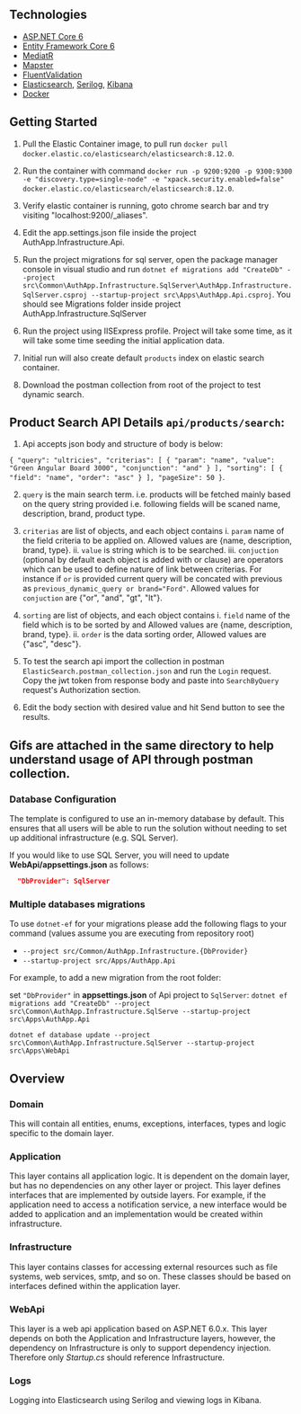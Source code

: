 ﻿## Technologies
* [ASP.NET Core 6](https://docs.microsoft.com/en-us/aspnet/core/introduction-to-aspnet-core?view=aspnetcore-6.0)
* [Entity Framework Core 6](https://docs.microsoft.com/en-us/ef/core/)
* [MediatR](https://github.com/jbogard/MediatR)
* [Mapster](https://github.com/MapsterMapper/Mapster)
* [FluentValidation](https://fluentvalidation.net/)
* [Elasticsearch](https://www.elastic.co/), [Serilog](https://serilog.net/), [Kibana](https://www.elastic.co/kibana)
* [Docker](https://www.docker.com/)

## Getting Started

1. Pull the Elastic Container image, to pull run `docker pull docker.elastic.co/elasticsearch/elasticsearch:8.12.0`.

2. Run the container with command `docker run -p 9200:9200 -p 9300:9300 -e "discovery.type=single-node" -e "xpack.security.enabled=false" docker.elastic.co/elasticsearch/elasticsearch:8.12.0`.

3. Verify elastic container is running, goto chrome search bar and try visiting "localhost:9200/_aliases".

4. Edit the app.settings.json file inside the project AuthApp.Infrastructure.Api.
5. Run the project migrations for sql server, open the package manager console in visual studio and run `dotnet ef migrations add "CreateDb" --project src\Common\AuthApp.Infrastructure.SqlServer\AuthApp.Infrastructure.SqlServer.csproj --startup-project src\Apps\AuthApp.Api.csproj`. You should see Migrations folder inside project AuthApp.Infrastructure.SqlServer
6. Run the project using IISExpress profile. Project will take some time, as it will take some time seeding the initial application data.
7. Initial run will also create default `products` index on elastic search container.
8. Download the postman collection from root of the project to test dynamic search.


## Product Search API Details `api/products/search`:

1. Api accepts json body and structure of body is below:

`{
  "query": "ultricies",
  "criterias": [
    {
      "param": "name",
      "value": "Green Angular Board 3000",
      "conjunction": "and"
    }
  ],
  "sorting": [
    {
      "field": "name",
      "order": "asc"
    }
  ],
  "pageSize": 50
}`.

2. `query` is the main search term. i.e. products will be fetched mainly based on the query string provided i.e. following fields will be scaned name, description, brand, product type.

3. `criterias` are list of objects, and each object contains 
   i. `param` name of the field criteria to be applied on. Allowed values are {name, description, brand, type}.
   ii. `value` is string which is to be searched.
   iii. `conjuction` (optional by default each object is added with or clause) are operators which can be used to define nature of link between criterias. For instance if `or` is provided current query will be concated with previous as `previous_dynamic_query or brand="Ford"`. Allowed values for `conjuction` are {"or", "and", "gt", "lt"}.

4. `sorting` are list of objects, and each object contains
    i. `field` name of the field which is to be sorted by and Allowed values are {name, description, brand, type}.
    ii. `order` is the data sorting order, Allowed values are {"asc", "desc"}.
5. To test the search api import the collection in postman `ElasticSearch.postman_collection.json` and run the `Login` request. Copy the jwt token from response body and paste into `SearchByQuery` request's Authorization section. 
6. Edit the body section with desired value and hit Send button to see the results.

## Gifs are attached in the same directory to help understand usage of API through postman collection.

### Database Configuration

The template is configured to use an in-memory database by default. This ensures that all users will be able to run the solution without needing to set up additional infrastructure (e.g. SQL Server).

If you would like to use SQL Server, you will need to update **WebApi/appsettings.json** as follows:

```json
  "DbProvider": SqlServer
```

### Multiple databases migrations
To use `dotnet-ef` for your migrations please add the following flags to your command (values assume you are executing from repository root)

* `--project src/Common/AuthApp.Infrastructure.{DbProvider}`
* `--startup-project src/Apps/AuthApp.Api`

For example, to add a new migration from the root folder:

set `"DbProvider"` in **appsettings.json** of Api project to `SqlServer`:
`dotnet ef migrations add "CreateDb" --project src\Common\AuthApp.Infrastructure.SqlServe --startup-project src\Apps\AuthApp.Api`

`dotnet ef database update --project src\Common\AuthApp.Infrastructure.SqlServer --startup-project src\Apps\WebApi`

## Overview

### Domain

This will contain all entities, enums, exceptions, interfaces, types and logic specific to the domain layer.

### Application

This layer contains all application logic. It is dependent on the domain layer, but has no dependencies on any other layer or project. This layer defines interfaces that are implemented by outside layers. For example, if the application need to access a notification service, a new interface would be added to application and an implementation would be created within infrastructure.

### Infrastructure

This layer contains classes for accessing external resources such as file systems, web services, smtp, and so on. These classes should be based on interfaces defined within the application layer.

### WebApi

This layer is a web api application based on ASP.NET 6.0.x. This layer depends on both the Application and Infrastructure layers, however, the dependency on Infrastructure is only to support dependency injection. Therefore only *Startup.cs* should reference Infrastructure.

### Logs

Logging into Elasticsearch using Serilog and viewing logs in Kibana.


